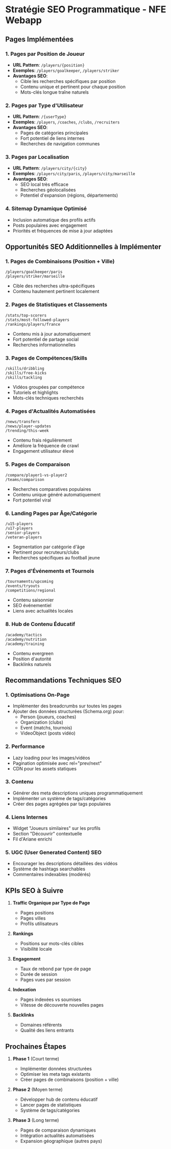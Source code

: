# Stratégie SEO Programmatique - NFE Webapp

## Pages Implémentées

### 1. Pages par Position de Joueur
- **URL Pattern**: `/players/{position}`
- **Exemples**: `/players/goalkeeper`, `/players/striker`
- **Avantages SEO**: 
  - Cible les recherches spécifiques par position
  - Contenu unique et pertinent pour chaque position
  - Mots-clés longue traîne naturels

### 2. Pages par Type d'Utilisateur
- **URL Pattern**: `/{userType}`
- **Exemples**: `/players`, `/coaches`, `/clubs`, `/recruiters`
- **Avantages SEO**:
  - Pages de catégories principales
  - Fort potentiel de liens internes
  - Recherches de navigation communes

### 3. Pages par Localisation
- **URL Pattern**: `/players/city/{city}`
- **Exemples**: `/players/city/paris`, `/players/city/marseille`
- **Avantages SEO**:
  - SEO local très efficace
  - Recherches géolocalisées
  - Potentiel d'expansion (régions, départements)

### 4. Sitemap Dynamique Optimisé
- Inclusion automatique des profils actifs
- Posts populaires avec engagement
- Priorités et fréquences de mise à jour adaptées

## Opportunités SEO Additionnelles à Implémenter

### 1. Pages de Combinaisons (Position + Ville)
```
/players/goalkeeper/paris
/players/striker/marseille
```
- Cible des recherches ultra-spécifiques
- Contenu hautement pertinent localement

### 2. Pages de Statistiques et Classements
```
/stats/top-scorers
/stats/most-followed-players
/rankings/players/france
```
- Contenu mis à jour automatiquement
- Fort potentiel de partage social
- Recherches informationnelles

### 3. Pages de Compétences/Skills
```
/skills/dribbling
/skills/free-kicks
/skills/tackling
```
- Vidéos groupées par compétence
- Tutoriels et highlights
- Mots-clés techniques recherchés

### 4. Pages d'Actualités Automatisées
```
/news/transfers
/news/player-updates
/trending/this-week
```
- Contenu frais régulièrement
- Améliore la fréquence de crawl
- Engagement utilisateur élevé

### 5. Pages de Comparaison
```
/compare/player1-vs-player2
/teams/comparison
```
- Recherches comparatives populaires
- Contenu unique généré automatiquement
- Fort potentiel viral

### 6. Landing Pages par Âge/Catégorie
```
/u15-players
/u17-players
/senior-players
/veteran-players
```
- Segmentation par catégorie d'âge
- Pertinent pour recruteurs/clubs
- Recherches spécifiques au football jeune

### 7. Pages d'Événements et Tournois
```
/tournaments/upcoming
/events/tryouts
/competitions/regional
```
- Contenu saisonnier
- SEO événementiel
- Liens avec actualités locales

### 8. Hub de Contenu Éducatif
```
/academy/tactics
/academy/nutrition
/academy/training
```
- Contenu evergreen
- Position d'autorité
- Backlinks naturels

## Recommandations Techniques SEO

### 1. Optimisations On-Page
- Implémenter des breadcrumbs sur toutes les pages
- Ajouter des données structurées (Schema.org) pour:
  - Person (joueurs, coaches)
  - Organization (clubs)
  - Event (matchs, tournois)
  - VideoObject (posts vidéo)

### 2. Performance
- Lazy loading pour les images/vidéos
- Pagination optimisée avec rel="prev/next"
- CDN pour les assets statiques

### 3. Contenu
- Générer des meta descriptions uniques programmatiquement
- Implémenter un système de tags/catégories
- Créer des pages agrégées par tags populaires

### 4. Liens Internes
- Widget "Joueurs similaires" sur les profils
- Section "Découvrir" contextuelle
- Fil d'Ariane enrichi

### 5. UGC (User Generated Content) SEO
- Encourager les descriptions détaillées des vidéos
- Système de hashtags searchables
- Commentaires indexables (modérés)

## KPIs SEO à Suivre

1. **Traffic Organique par Type de Page**
   - Pages positions
   - Pages villes
   - Profils utilisateurs

2. **Rankings**
   - Positions sur mots-clés cibles
   - Visibilité locale

3. **Engagement**
   - Taux de rebond par type de page
   - Durée de session
   - Pages vues par session

4. **Indexation**
   - Pages indexées vs soumises
   - Vitesse de découverte nouvelles pages

5. **Backlinks**
   - Domaines référents
   - Qualité des liens entrants

## Prochaines Étapes

1. **Phase 1** (Court terme)
   - Implémenter données structurées
   - Optimiser les meta tags existants
   - Créer pages de combinaisons (position + ville)

2. **Phase 2** (Moyen terme)
   - Développer hub de contenu éducatif
   - Lancer pages de statistiques
   - Système de tags/catégories

3. **Phase 3** (Long terme)
   - Pages de comparaison dynamiques
   - Intégration actualités automatisées
   - Expansion géographique (autres pays)